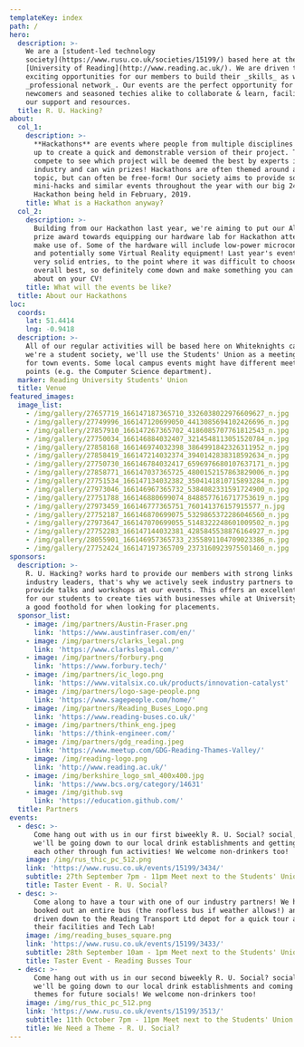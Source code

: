 ```yaml
---
templateKey: index
path: /
hero:
  description: >-
    We are a [student-led technology
    society](https://www.rusu.co.uk/societies/15199/) based here at the
    [University of Reading](http://www.reading.ac.uk/). We are driven to provide
    exciting opportunities for our members to build their _skills_ as well as a
    _professional network_. Our events are the perfect opportunity for both
    newcomers and seasoned techies alike to collaborate & learn, facilitated by
    our support and resources.
  title: R. U. Hacking?
about:
  col_1:
    description: >-
      **Hackathons** are events where people from multiple disciplines can team
      up to create a quick and demonstrable version of their project. The teams
      compete to see which project will be deemed the best by experts in the
      industry and can win prizes! Hackathons are often themed around a certain
      topic, but can often be free-form! Our society aims to provide some
      mini-hacks and similar events throughout the year with our big 24-hour
      Hackathon being held in February, 2019.
    title: What is a Hackathon anyway?
  col_2:
    description: >-
      Building from our Hackathon last year, we're aiming to put our Alumni
      prize award towards equipping our hardware lab for Hackathon attendees to
      make use of. Some of the hardware will include low-power microcontrollers
      and potentially some Virtual Reality equipment! Last year's event had some
      very solid entries, to the point where it was difficult to choose the
      overall best, so definitely come down and make something you can boast
      about on your CV!
    title: What will the events be like?
  title: About our Hackathons
loc:
  coords:
    lat: 51.4414
    lng: -0.9418
  description: >-
    All of our regular activities will be based here on Whiteknights campus! As
    we're a student society, we'll use the Students' Union as a meeting point
    for town events. Some local campus events might have different meeting
    points (e.g. the Computer Science department).
  marker: Reading University Students' Union
  title: Venue
featured_images:
  image_list:
    - /img/gallery/27657719_166147187365710_3326038022976609627_n.jpg
    - /img/gallery/27749996_166147120699050_4413085694102426696_n.jpg
    - /img/gallery/27857910_166147267365702_4186085707761812543_n.jpg
    - /img/gallery/27750034_166146884032407_3214548113051520784_n.jpg
    - /img/gallery/27858168_166146974032398_3864991842326311952_n.jpg
    - /img/gallery/27858419_166147214032374_3940142838318592634_n.jpg
    - /img/gallery/27750730_166146784032417_6596976680107637171_n.jpg
    - /img/gallery/27858771_166147037365725_4800152157863829006_n.jpg
    - /img/gallery/27751534_166147134032382_3504141810715893284_n.jpg
    - /img/gallery/27973046_166146967365732_5384082331591724900_n.jpg
    - /img/gallery/27751788_166146880699074_8488577616717753619_n.jpg
    - /img/gallery/27973459_166146777365751_760141376157915577_n.jpg
    - /img/gallery/27752187_166146870699075_5329865372286046560_n.jpg
    - /img/gallery/27973647_166147070699055_5148322248601009502_n.jpg
    - /img/gallery/27752283_166147144032381_4285845538876164927_n.jpg
    - /img/gallery/28055901_166146957365733_2355891104709023386_n.jpg
    - /img/gallery/27752424_166147197365709_2373160923975501460_n.jpg
sponsors:
  description: >-
    R. U. Hacking? works hard to provide our members with strong links to local
    industry leaders, that's why we actively seek industry partners to come and
    provide talks and workshops at our events. This offers an excellent platform
    for our students to create ties with businesses while at University and get
    a good foothold for when looking for placements.
  sponsor_list:
    - image: /img/partners/Austin-Fraser.png
      link: 'https://www.austinfraser.com/en/'
    - image: /img/partners/clarks_legal.png
      link: 'https://www.clarkslegal.com/'
    - image: /img/partners/forbury.png
      link: 'https://www.forbury.tech/'
    - image: /img/partners/ic_logo.png
      link: 'https://www.vitalsix.co.uk/products/innovation-catalyst'
    - image: /img/partners/logo-sage-people.png
      link: 'https://www.sagepeople.com/home/'
    - image: /img/partners/Reading_Buses_Logo.png
      link: 'https://www.reading-buses.co.uk/'
    - image: /img/partners/think_eng.jpeg
      link: 'https://think-engineer.com/'
    - image: /img/partners/gdg_reading.jpeg
      link: 'https://www.meetup.com/GDG-Reading-Thames-Valley/'
    - image: /img/reading-logo.png
      link: 'http://www.reading.ac.uk/'
    - image: /img/berkshire_logo_sml_400x400.jpg
      link: 'https://www.bcs.org/category/14631'
    - image: /img/github.svg
      link: 'https://education.github.com/'
  title: Partners
events:
  - desc: >-
      Come hang out with us in our first biweekly R. U. Social? social, where
      we'll be going down to our local drink establishments and getting to know
      each other through fun activities! We welcome non-drinkers too!
    image: /img/rus_thic_pc_512.png
    link: 'https://www.rusu.co.uk/events/15199/3434/'
    subtitle: 27th September 7pm - 11pm Meet next to the Students' Union
    title: Taster Event - R. U. Social?
  - desc: >-
      Come along to have a tour with one of our industry partners! We have
      booked out an entire bus (the roofless bus if weather allows!) and getting
      driven down to the Reading Transport Ltd depot for a quick tour around
      their facilities and Tech Lab!
    image: /img/reading_buses_square.png
    link: 'https://www.rusu.co.uk/events/15199/3433/'
    subtitle: 28th September 10am - 1pm Meet next to the Students' Union
    title: Taster Event - Reading Busses Tour
  - desc: >-
      Come hang out with us in our second biweekly R. U. Social? social, where
      we'll be going down to our local drink establishments and coming up with
      themes for future socials! We welcome non-drinkers too!
    image: /img/rus_thic_pc_512.png
    link: 'https://www.rusu.co.uk/events/15199/3513/'
    subtitle: 11th October 7pm - 11pm Meet next to the Students' Union
    title: We Need a Theme - R. U. Social?
---
```


